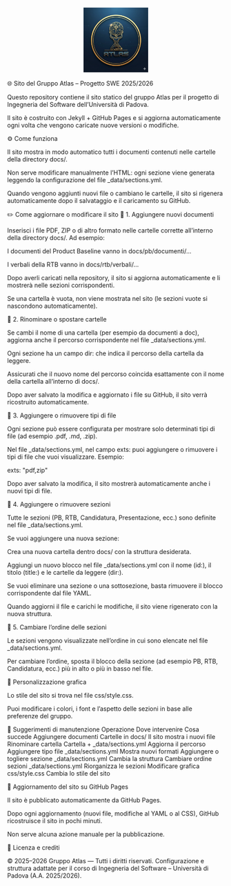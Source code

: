 <p style="border-radius: 50%" align="center">
  <img src="img/AtlasLogo.png" width="150" alt="Logo Atlas">
</p>

🌐 Sito del Gruppo Atlas – Progetto SWE 2025/2026

Questo repository contiene il sito statico del gruppo Atlas per il progetto di Ingegneria del Software dell’Università di Padova.

Il sito è costruito con Jekyll + GitHub Pages e si aggiorna automaticamente ogni volta che vengono caricate nuove versioni o modifiche.

⚙️ Come funziona

Il sito mostra in modo automatico tutti i documenti contenuti nelle cartelle della directory docs/.

Non serve modificare manualmente l’HTML: ogni sezione viene generata leggendo la configurazione del file _data/sections.yml.

Quando vengono aggiunti nuovi file o cambiano le cartelle, il sito si rigenera automaticamente dopo il salvataggio e il caricamento su GitHub.

✏️ Come aggiornare o modificare il sito
🔹 1. Aggiungere nuovi documenti

Inserisci i file PDF, ZIP o di altro formato nelle cartelle corrette all’interno della directory docs/.
Ad esempio:

I documenti del Product Baseline vanno in docs/pb/documenti/...

I verbali della RTB vanno in docs/rtb/verbali/...

Dopo averli caricati nella repository, il sito si aggiorna automaticamente e li mostrerà nelle sezioni corrispondenti.

Se una cartella è vuota, non viene mostrata nel sito (le sezioni vuote si nascondono automaticamente).

🔹 2. Rinominare o spostare cartelle

Se cambi il nome di una cartella (per esempio da documenti a doc), aggiorna anche il percorso corrispondente nel file _data/sections.yml.

Ogni sezione ha un campo dir: che indica il percorso della cartella da leggere.

Assicurati che il nuovo nome del percorso coincida esattamente con il nome della cartella all’interno di docs/.

Dopo aver salvato la modifica e aggiornato i file su GitHub, il sito verrà ricostruito automaticamente.

🔹 3. Aggiungere o rimuovere tipi di file

Ogni sezione può essere configurata per mostrare solo determinati tipi di file (ad esempio .pdf, .md, .zip).

Nel file _data/sections.yml, nel campo exts: puoi aggiungere o rimuovere i tipi di file che vuoi visualizzare.
Esempio:

exts: "pdf,zip"


Dopo aver salvato la modifica, il sito mostrerà automaticamente anche i nuovi tipi di file.

🔹 4. Aggiungere o rimuovere sezioni

Tutte le sezioni (PB, RTB, Candidatura, Presentazione, ecc.) sono definite nel file _data/sections.yml.

Se vuoi aggiungere una nuova sezione:

Crea una nuova cartella dentro docs/ con la struttura desiderata.

Aggiungi un nuovo blocco nel file _data/sections.yml con il nome (id:), il titolo (title:) e le cartelle da leggere (dir:).

Se vuoi eliminare una sezione o una sottosezione, basta rimuovere il blocco corrispondente dal file YAML.

Quando aggiorni il file e carichi le modifiche, il sito viene rigenerato con la nuova struttura.

🔹 5. Cambiare l’ordine delle sezioni

Le sezioni vengono visualizzate nell’ordine in cui sono elencate nel file _data/sections.yml.

Per cambiare l’ordine, sposta il blocco della sezione (ad esempio PB, RTB, Candidatura, ecc.) più in alto o più in basso nel file.

🎨 Personalizzazione grafica

Lo stile del sito si trova nel file css/style.css.

Puoi modificare i colori, i font e l’aspetto delle sezioni in base alle preferenze del gruppo.

🧠 Suggerimenti di manutenzione
Operazione	Dove intervenire	Cosa succede
Aggiungere documenti	Cartelle in docs/	Il sito mostra i nuovi file
Rinominare cartella	Cartella + _data/sections.yml	Aggiorna il percorso
Aggiungere tipo file	_data/sections.yml	Mostra nuovi formati
Aggiungere o togliere sezione	_data/sections.yml	Cambia la struttura
Cambiare ordine sezioni	_data/sections.yml	Riorganizza le sezioni
Modificare grafica	css/style.css	Cambia lo stile del sito

🔄 Aggiornamento del sito su GitHub Pages

Il sito è pubblicato automaticamente da GitHub Pages.

Dopo ogni aggiornamento (nuovi file, modifiche al YAML o al CSS), GitHub ricostruisce il sito in pochi minuti.

Non serve alcuna azione manuale per la pubblicazione.

🧾 Licenza e crediti

© 2025–2026 Gruppo Atlas — Tutti i diritti riservati.
Configurazione e struttura adattate per il corso di Ingegneria del Software – Università di Padova (A.A. 2025/2026).